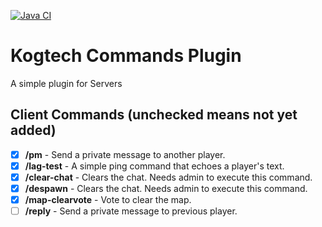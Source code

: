 [![Java CI](https://github.com/quantum-brokengrammar/kogtech_commands_plugin/actions/workflows/gradle.yml/badge.svg)](https://github.com/quantum-brokengrammar/kogtech_commands_plugin/actions/workflows/gradle.yml)

# Kogtech Commands Plugin
A simple plugin for Servers
## Client Commands (unchecked means not yet added)
- [X] **/pm** - Send a private message to another player.
- [X] **/lag-test** - A simple ping command that echoes a player's text. 
- [X] **/clear-chat** - Clears the chat. Needs admin to execute this command.
- [X] **/despawn** - Clears the chat. Needs admin to execute this command.
- [X] **/map-clearvote** - Vote to clear the map.
- [ ] **/reply** - Send a private message to previous player.
